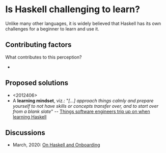 # Is Haskell challenging to learn?

Unlike many other languages, it is widely believed that Haskell has its own challenges for a beginner to learn and use it.

## Contributing factors

What contributes to this perception?

* <f1f12133>

## Proposed solutions

* <2012406>
* A **learning mindset**, viz.: "*[...] approach things calmly and prepare yourself to not have skills or concepts transfer over, and to start over from a blank slate*" -- [Things software engineers trip up on when learning Haskell](https://williamyaoh.com/posts/2020-04-12-software-engineer-hangups.html)

## Discussions

* March, 2020: [On Haskell and Onboarding](https://old.reddit.com/r/haskell/comments/fpdsit/on_haskell_and_onboarding/)


